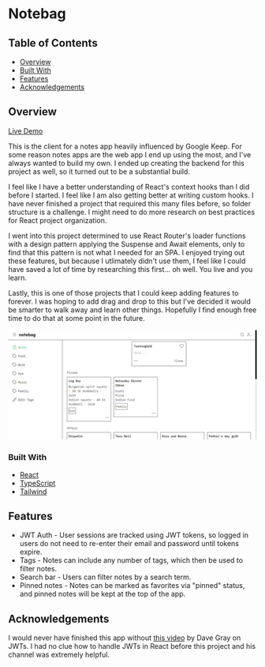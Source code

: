 # Notebag

## Table of Contents

- [Overview](#overview)
- [Built With](#built-with)
- [Features](#features)
- [Acknowledgements](#acknowledgements)

## Overview

[Live Demo](https://notebag.site)

This is the client for a notes app heavily influenced by Google Keep. For some
reason notes apps are the web app I end up using the most, and I've always wanted
to build my own. I ended up creating the backend for this project as well, so
it turned out to be a substantial build.

I feel like I have a better understanding of React's context hooks than I did
before I started. I feel like I am also getting better at writing custom hooks.
I have never finished a project that required this many files before, so folder
structure is a challenge. I might need to do more research on best practices
for React project organization.

I went into this project determined to use React Router's loader functions with
a design pattern applying the Suspense and Await elements, only to find that this
pattern is not what I needed for an SPA. I enjoyed trying out these features,
but because I utlimately didn't use them, I feel like I could have saved a lot of
time by researching this first... oh well. You live and you learn.

Lastly, this is one of those projects that I could keep adding features to
forever. I was hoping to add drag and drop to this but I've decided
it would be smarter to walk away and learn other things. Hopefully
I find enough free time to do that at some point in the future.

![Site screenshot](notebag-screenshot.png)

### Built With

- [React](https://react.dev/)
- [TypeScript](https://www.typescriptlang.org/)
- [Tailwind](https://www.tailwindcss.com)

## Features

- JWT Auth - User sessions are tracked using JWT tokens, so logged in users do not
  need to re-enter their email and password until tokens expire.
- Tags - Notes can include any number of tags, which then be used to filter notes.
- Search bar - Users can filter notes by a search term.
- Pinned notes - Notes can be marked as favorites via "pinned" status, and pinned
  notes will be kept at the top of the app.

## Acknowledgements

I would never have finished this app without [this video](https://www.youtube.com/watch?v=nI8PYZNFtac&t=1056s) by Dave Gray on JWTs. I had no clue how to handle JWTs in React before
this project and his channel was extremely helpful.
